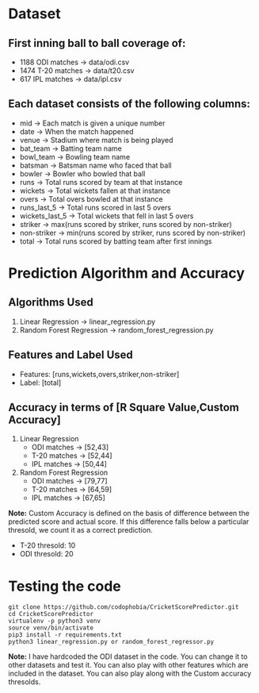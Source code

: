 # Dataset

## First inning ball to ball coverage of:

* 1188 ODI matches -> data/odi.csv
* 1474 T-20 matches -> data/t20.csv
* 617 IPL matches -> data/ipl.csv

## Each dataset consists of the following columns:

* mid -> Each match is given a unique number
* date -> When the match happened
* venue -> Stadium where match is being played
* bat_team -> Batting team name
* bowl_team -> Bowling team name
* batsman -> Batsman name who faced that ball
* bowler -> Bowler who bowled that ball
* runs -> Total runs scored by team at that instance
* wickets -> Total wickets fallen at that instance
* overs -> Total overs bowled at that instance
* runs_last_5 -> Total runs scored in last 5 overs
* wickets_last_5 -> Total wickets that fell in last 5 overs
* striker -> max(runs scored by striker, runs scored by non-striker)
* non-striker -> min(runs scored by striker, runs scored by non-striker)
* total -> Total runs scored by batting team after first innings

# Prediction Algorithm and Accuracy

## Algorithms Used

1. Linear Regression -> linear_regression.py
2. Random Forest Regression -> random_forest_regression.py

## Features and Label Used

* Features: [runs,wickets,overs,striker,non-striker]
* Label: [total]

## Accuracy in terms of [R Square Value,Custom Accuracy]

1. Linear Regression
   * ODI matches  -> [52,43]
   * T-20 matches -> [52,44]
   * IPL matches  -> [50,44]
2. Random Forest Regression
   * ODI matches  -> [79,77]
   * T-20 matches -> [64,59]
   * IPL matches  -> [67,65]

**Note:**
Custom Accuracy is defined on the basis of difference between the predicted score and actual score. If this difference falls below a particular thresold, we count it as a correct prediction.

* T-20 thresold: 10
* ODI thresold: 20

# Testing the code

```
git clone https://github.com/codophobia/CricketScorePredictor.git
cd CricketScorePredictor
virtualenv -p python3 venv
source venv/bin/activate
pip3 install -r requirements.txt
python3 linear_regression.py or random_forest_regressor.py
```

**Note:**
I have hardcoded the ODI dataset in the code. You can change it to other datasets and test it. You can also play with other features which are included in the dataset. You can also play along with the Custom accuracy thresolds.
